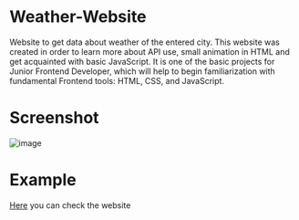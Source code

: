 # Weather-Website
Website to get data about weather of the entered city. This website was created in order to learn more about API use, small animation in HTML and get acquainted with basic JavaScript. It is one of the basic projects for Junior Frontend Developer, which will help to begin familiarization with fundamental Frontend tools: HTML, CSS, and JavaScript.
# Screenshot
![image](https://user-images.githubusercontent.com/93139434/158039051-46abdcb5-44ce-4d4e-99d6-a7f47208bf0b.png)
# Example
[Here](https://whal3s.github.io/Weather-Website/) you can check the website 

